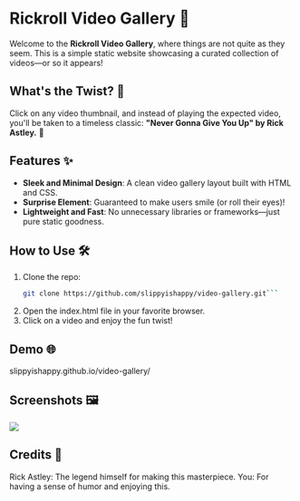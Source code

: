 # Rickroll Video Gallery 🎥

Welcome to the **Rickroll Video Gallery**, where things are not quite as they seem. This is a simple static website showcasing a curated collection of videos—or so it appears!  

## What's the Twist? 🤔  
Click on any video thumbnail, and instead of playing the expected video, you'll be taken to a timeless classic: **"Never Gonna Give You Up" by Rick Astley.** 🎵  

## Features ✨  
- **Sleek and Minimal Design**: A clean video gallery layout built with HTML and CSS.  
- **Surprise Element**: Guaranteed to make users smile (or roll their eyes)!  
- **Lightweight and Fast**: No unnecessary libraries or frameworks—just pure static goodness.  

## How to Use 🛠️  
1. Clone the repo:  
   ```bash  
   git clone https://github.com/slippyishappy/video-gallery.git```
2. Open the index.html file in your favorite browser.
3. Click on a video and enjoy the fun twist!

## Demo 🌐

slippyishappy.github.io/video-gallery/

## Screenshots 🖼️
![](.assets/screenshot_desktop.png)

## Credits 🎤
Rick Astley: The legend himself for making this masterpiece.
You: For having a sense of humor and enjoying this.